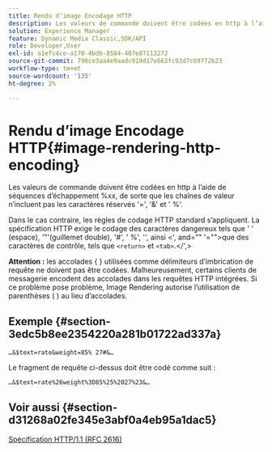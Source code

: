 ```yaml
---
title: Rendu d’image Encodage HTTP
description: Les valeurs de commande doivent être codées en http à l’aide de séquences d’échappement %xx, de sorte que les chaînes de valeur n’incluent pas les caractères réservés '=', '&' et ' %'.
solution: Experience Manager
feature: Dynamic Media Classic,SDK/API
role: Developer,User
exl-id: a1efc4ce-a170-4bdb-8584-407e07113272
source-git-commit: 790ce3aa4e9aadc019d17e663fc93d7c69772b23
workflow-type: tm+mt
source-wordcount: '135'
ht-degree: 2%

---
```


# Rendu d’image Encodage HTTP{#image-rendering-http-encoding}

Les valeurs de commande doivent être codées en http à l’aide de séquences d’échappement %xx, de sorte que les chaînes de valeur n’incluent pas les caractères réservés &#39;=&#39;, &#39;&amp;&#39; et &#39; %&#39;.

Dans le cas contraire, les règles de codage HTTP standard s’appliquent. La spécification HTTP exige le codage des caractères dangereux tels que &#39; &#39; (espace), &#39;&quot;&#39;(guillemet double), &#39;#&#39;, &#39; %&#39;, &#39;&#39;, ainsi &lt;&#39;, and=&quot;&quot; &#39;=&quot;&quot;>que des caractères de contrôle, tels que `<return>` et `<tab>`.&lt;/&#39;,>

**Attention :** les accolades { } utilisées comme délimiteurs d’imbrication de requête ne doivent pas être codées. Malheureusement, certains clients de messagerie encodent des accolades dans les requêtes HTTP intégrées. Si ce problème pose problème, Image Rendering autorise l’utilisation de parenthèses ( ) au lieu d’accolades.

## Exemple {#section-3edc5b8ee2354220a281b01722ad337a}

`…&$text=rate&weight=85% 27#&…`

Le fragment de requête ci-dessus doit être codé comme suit :

`…&$text=rate%26weight%3D85%25%2027%23&…`

## Voir aussi {#section-d31268a02fe345e3abf0a4eb95a1dac5}

[Spécification HTTP/1.1 (RFC 2616)](https://www.w3.org/Protocols/rfc2616/rfc2616.html)
